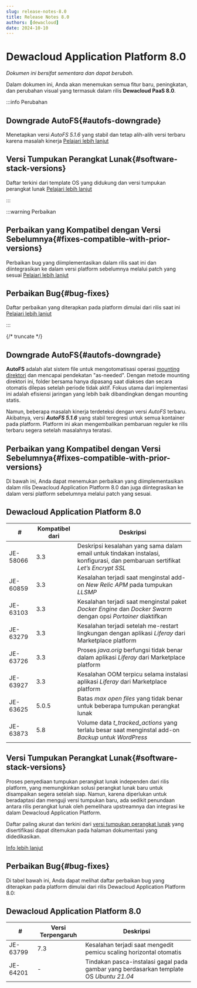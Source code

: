 ```yaml
---
slug: release-notes-8.0
title: Release Notes 8.0
authors: [dewacloud]
date: 2024-10-10
---
```

# Dewacloud Application Platform 8.0

_Dokumen ini bersifat sementara dan dapat berubah._

Dalam dokumen ini, Anda akan menemukan semua fitur baru, peningkatan, dan perubahan visual yang termasuk dalam rilis **Dewacloud PaaS 8.0**.

:::info Perubahan

## Downgrade AutoFS{#autofs-downgrade}

Menetapkan versi _AutoFS 5.1.6_ yang stabil dan tetap alih-alih versi terbaru karena masalah kinerja [Pelajari lebih lanjut](<https://docs.dewacloud.com/docs/#autofs-downgrade>)

## Versi Tumpukan Perangkat Lunak{#software-stack-versions}

Daftar terkini dari template OS yang didukung dan versi tumpukan perangkat lunak [Pelajari lebih lanjut](<https://docs.dewacloud.com/docs/#software-stack-versions>)

:::

:::warning Perbaikan

## Perbaikan yang Kompatibel dengan Versi Sebelumnya{#fixes-compatible-with-prior-versions}

Perbaikan bug yang diimplementasikan dalam rilis saat ini dan diintegrasikan ke dalam versi platform sebelumnya melalui patch yang sesuai [Pelajari lebih lanjut](<https://docs.dewacloud.com/docs/#fixes-compatible-with-prior-versions>)

## Perbaikan Bug{#bug-fixes}

Daftar perbaikan yang diterapkan pada platform dimulai dari rilis saat ini [Pelajari lebih lanjut](<https://docs.dewacloud.com/docs/#bug-fixes>)

:::

{/* truncate */}

## Downgrade AutoFS{#autofs-downgrade}

**AutoFS** adalah alat sistem file untuk mengotomatisasi operasi [mounting direktori](<https://docs.dewacloud.com/docs/mount-points/>) dan mencapai pendekatan "as-needed". Dengan metode mounting direktori ini, folder bersama hanya dipasang saat diakses dan secara otomatis dilepas setelah periode tidak aktif. Fokus utama dari implementasi ini adalah efisiensi jaringan yang lebih baik dibandingkan dengan mounting statis.

Namun, beberapa masalah kinerja terdeteksi dengan versi _AutoFS_ terbaru. Akibatnya, versi _**AutoFS 5.1.6**_ yang stabil teregresi untuk semua kontainer pada platform. Platform ini akan mengembalikan pembaruan reguler ke rilis terbaru segera setelah masalahnya teratasi.



## Perbaikan yang Kompatibel dengan Versi Sebelumnya{#fixes-compatible-with-prior-versions}

Di bawah ini, Anda dapat menemukan perbaikan yang diimplementasikan dalam rilis Dewacloud Application Platform 8.0 dan juga diintegrasikan ke dalam versi platform sebelumnya melalui patch yang sesuai.

Dewacloud Application Platform 8.0  
---  
| **#** | **Kompatibel dari** | **Deskripsi**  
---|---|---  
JE-58066 | 3.3 | Deskripsi kesalahan yang sama dalam email untuk tindakan instalasi, konfigurasi, dan pembaruan sertifikat _Let’s Encrypt SSL_  
JE-60859 | 3.3 | Kesalahan terjadi saat menginstal add-on _New Relic APM_ pada tumpukan _LLSMP_  
JE-63103 | 3.3 | Kesalahan terjadi saat menginstal paket _Docker Engine_ dan _Docker Swarm_ dengan opsi _Portainer_ diaktifkan  
JE-63279 | 3.3 | Kesalahan terjadi setelah me-restart lingkungan dengan aplikasi _Liferay_ dari Marketplace platform  
JE-63726 | 3.3 | Proses _java.orig_ berfungsi tidak benar dalam aplikasi _Liferay_ dari Marketplace platform  
JE-63927 | 3.3 | Kesalahan OOM terpicu selama instalasi aplikasi _Liferay_ dari Marketplace platform  
JE-63625 | 5.0.5 | Batas _max open files_ yang tidak benar untuk beberapa tumpukan perangkat lunak  
JE-63873 | 5.8 | Volume data _t_tracked_actions_ yang terlalu besar saat menginstal add-on _Backup untuk WordPress_  
  


## Versi Tumpukan Perangkat Lunak{#software-stack-versions}

Proses penyediaan tumpukan perangkat lunak independen dari rilis platform, yang memungkinkan solusi perangkat lunak baru untuk disampaikan segera setelah siap. Namun, karena diperlukan untuk beradaptasi dan menguji versi tumpukan baru, ada sedikit penundaan antara rilis perangkat lunak oleh pemelihara upstreamnya dan integrasi ke dalam Dewacloud Application Platform.

Daftar paling akurat dan terkini dari [versi tumpukan perangkat lunak](<https://docs.dewacloud.com/docs/software-stacks-versions/>) yang disertifikasi dapat ditemukan pada halaman dokumentasi yang didedikasikan.

[Info lebih lanjut](<https://docs.dewacloud.com/docs/software-stacks-versions/>)



## Perbaikan Bug{#bug-fixes}

Di tabel bawah ini, Anda dapat melihat daftar perbaikan bug yang diterapkan pada platform dimulai dari rilis Dewacloud Application Platform 8.0:

Dewacloud Application Platform 8.0  
---  
| **#** | **Versi Terpengaruh** | **Deskripsi**  
---|---|---  
JE-63799 | 7.3 | Kesalahan terjadi saat mengedit pemicu scaling horizontal otomatis  
JE-64201 | - | Tindakan pasca-instalasi gagal pada gambar yang berdasarkan template OS _Ubuntu 21.04_  
  
